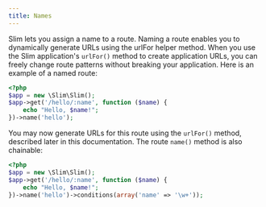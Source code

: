 ```yaml
---
title: Names
---
```

Slim lets you assign a name to a route. Naming a route enables you to dynamically generate URLs using the urlFor
helper method. When you use the Slim application's `urlFor()` method to create application URLs, you can freely
change route patterns without breaking your application. Here is an example of a named route:

```php
<?php
$app = new \Slim\Slim();
$app->get('/hello/:name', function ($name) {
    echo "Hello, $name!";
})->name('hello');
```

You may now generate URLs for this route using the `urlFor()` method, described later in this documentation.
The route `name()` method is also chainable:

```php
<?php
$app = new \Slim\Slim();
$app->get('/hello/:name', function ($name) {
    echo "Hello, $name!";
})->name('hello')->conditions(array('name' => '\w+'));
```
